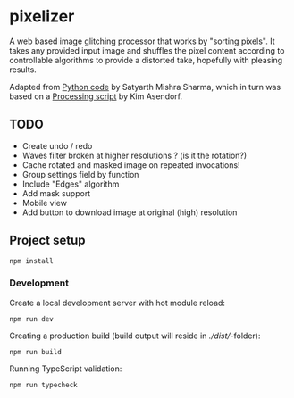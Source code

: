 # pixelizer

A web based image glitching processor that works by "sorting pixels". It takes any provided input image and shuffles
the pixel content according to controllable algorithms to provide a distorted take, hopefully with pleasing results.

Adapted from [Python code](https://github.com/satyarth/pixelsort) by Satyarth Mishra Sharma, which in turn was based on
a [Processing script](https://github.com/kimasendorf/ASDFPixelSort) by Kim Asendorf.

## TODO

 * Create undo / redo
 * Waves filter broken at higher resolutions ? (is it the rotation?)
 * Cache rotated and masked image on repeated invocations!
 * Group settings field by function
 * Include "Edges" algorithm
 * Add mask support
 * Mobile view
 * Add button to download image at original (high) resolution

## Project setup

```
npm install
```

### Development

Create a local development server with hot module reload:

```
npm run dev
```

Creating a production build (build output will reside in _./dist/_-folder):

```
npm run build
```

Running TypeScript validation:

```
npm run typecheck
```